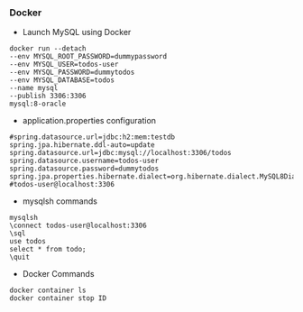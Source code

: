 ### Docker
- Launch MySQL using Docker

```
docker run --detach 
--env MYSQL_ROOT_PASSWORD=dummypassword 
--env MYSQL_USER=todos-user 
--env MYSQL_PASSWORD=dummytodos 
--env MYSQL_DATABASE=todos 
--name mysql 
--publish 3306:3306 
mysql:8-oracle
```
- application.properties configuration

```
#spring.datasource.url=jdbc:h2:mem:testdb
spring.jpa.hibernate.ddl-auto=update
spring.datasource.url=jdbc:mysql://localhost:3306/todos
spring.datasource.username=todos-user
spring.datasource.password=dummytodos
spring.jpa.properties.hibernate.dialect=org.hibernate.dialect.MySQL8Dialect
#todos-user@localhost:3306
```
- mysqlsh commands
```
mysqlsh
\connect todos-user@localhost:3306
\sql
use todos
select * from todo;
\quit
```

- Docker Commands
```
docker container ls
docker container stop ID
```



